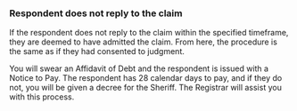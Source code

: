 ###  Respondent does not reply to the claim

If the respondent does not reply to the claim within the specified timeframe,
they are deemed to have admitted the claim. From here, the procedure is the
same as if they had consented to judgment.

You will swear an Affidavit of Debt and the respondent is issued with a Notice
to Pay. The respondent has 28 calendar days to pay, and if they do not, you
will be given a decree for the Sheriff. The Registrar will assist you with
this process.
